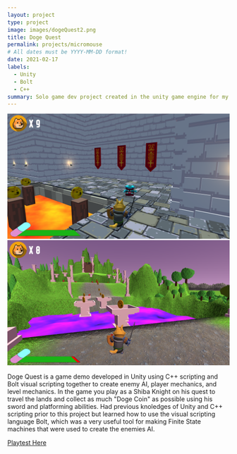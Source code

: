 ```yaml
---
layout: project
type: project
image: images/dogeQuest2.png
title: Doge Quest
permalink: projects/micromouse
# All dates must be YYYY-MM-DD format!
date: 2021-02-17
labels:
  - Unity
  - Bolt
  - C++
summary: Solo game dev project created in the unity game engine for my ICS485 project.
---
```


<img src="../images/dogeQuest3.png">
<img src="../images/dogeQuest1.png">
  
  Doge Quest is a game demo developed in Unity using C++ scripting and Bolt visual scripting together to create enemy AI, player mechanics, and level mechanics. In the game you  play as a Shiba Knight on his quest to travel the lands and collect as much "Doge Coin" as possible using his sword and platforming abilities. Had previous knoledges of Unity and C++ scripting prior to this project but learned how to use the visual scripting language Bolt, which was a very useful tool for making Finite State machines that were used to create the enemies AI.

[Playtest Here](https://digitaloasis.itch.io/doge-quest)




